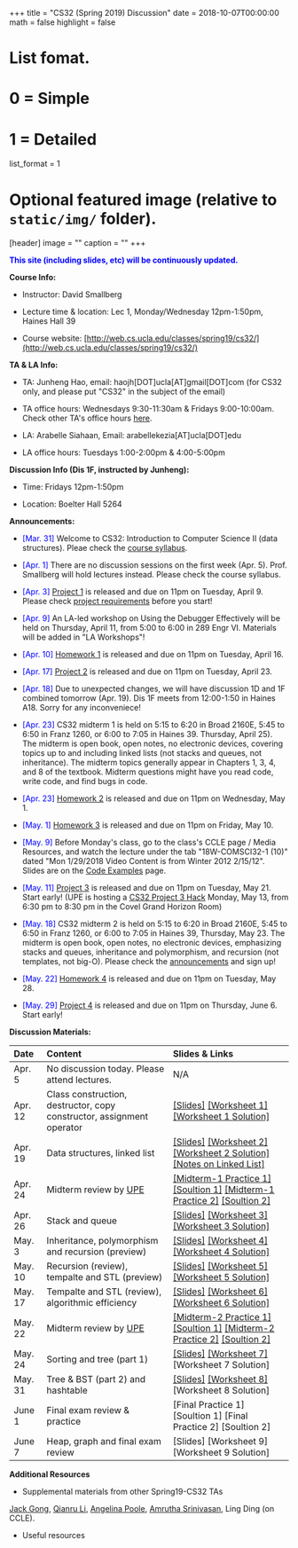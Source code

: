 +++
title = "CS32 (Spring 2019) Discussion"
date = 2018-10-07T00:00:00
math = false
highlight = false

# List fomat.
#   0 = Simple
#   1 = Detailed
list_format = 1

# Optional featured image (relative to `static/img/` folder).
[header]
image = ""
caption = ""
+++

<span style="color:blue"> **This site (including slides, etc) will be continuously updated.** </span>

**Course Info:**

* Instructor: David Smallberg

* Lecture time & location: Lec 1, Monday/Wednesday 12pm-1:50pm, Haines Hall 39

* Course website: [http://web.cs.ucla.edu/classes/spring19/cs32/](http://web.cs.ucla.edu/classes/spring19/cs32/)

**TA & LA Info:**

* TA: Junheng Hao, email: haojh[DOT]ucla[AT]gmail[DOT]com (for CS32 only, and please put "CS32" in the subject of the email)

* TA office hours: Wednesdays 9:30-11:30am & Fridays 9:00-10:00am. Check other TA's office hours [here](http://web.cs.ucla.edu/classes/spring19/cs32/officehours.html).

* LA: Arabelle Siahaan, Email: arabellekezia[AT]ucla[DOT]edu

* LA office hours: Tuesdays 1:00-2:00pm & 4:00-5:00pm

**Discussion Info (Dis 1F, instructed by Junheng):**

* Time: Fridays 12pm-1:50pm

* Location: Boelter Hall 5264

**Announcements:**

* <span style="color:blue">\[Mar. 31\]</span> Welcome to CS32: Introduction to Computer Science II (data structures). Pleae check the [course syllabus](http://web.cs.ucla.edu/classes/spring19/cs32/syllabus.html).

* <span style="color:blue">\[Apr. 1\]</span> There are no discussion sessions on the first week (Apr. 5). Prof. Smallberg will hold lectures instead. Please check the course syllabus. 

* <span style="color:blue">\[Apr. 3\]</span> [Project 1](http://web.cs.ucla.edu/classes/spring19/cs32/Projects/1/spec.html) is released and due on 11pm on Tuesday, April 9. Please check [project requirements](http://web.cs.ucla.edu/classes/spring19/cs32/requirements.html) before you start!

* <span style="color:blue">\[Apr. 9\]</span> An LA-led workshop on Using the Debugger Effectively will be held on Thursday, April 11, from 5:00 to 6:00 in 289 Engr VI. Materials will be added in "LA Workshops"!

* <span style="color:blue">\[Apr. 10\]</span> [Homework 1](http://web.cs.ucla.edu/classes/spring19/cs32/Homeworks/1/spec.html) is released and due on 11pm on Tuesday, April 16. 

* <span style="color:blue">\[Apr. 17\]</span> [Project 2](http://web.cs.ucla.edu/classes/spring19/cs32/Projects/2/spec.html) is released and due on 11pm on Tuesday, April 23.

* <span style="color:blue">\[Apr. 18\]</span> Due to unexpected changes, we will have discussion 1D and 1F combined tomorrow (Apr. 19). Dis 1F meets from 12:00-1:50 in Haines A18. Sorry for any inconveniece!

* <span style="color:blue">\[Apr. 23\]</span>  CS32 midterm 1 is held on 5:15 to 6:20 in Broad 2160E, 5:45 to 6:50 in Franz 1260, or 6:00 to 7:05 in Haines 39. Thursday, April 25). The midterm is open book, open notes, no electronic devices, covering topics up to and including linked lists (not stacks and queues, not inheritance). The midterm topics generally appear in Chapters 1, 3, 4, and 8 of the textbook. Midterm questions might have you read code, write code, and find bugs in code.

* <span style="color:blue">\[Apr. 23\]</span> [Homework 2](http://web.cs.ucla.edu/classes/spring19/cs32/Homeworks/2/spec.html) is released and due on 11pm on Wednesday, May 1.

* <span style="color:blue">\[May. 1\]</span> [Homework 3](http://web.cs.ucla.edu/classes/spring19/cs32/Homeworks/3/spec.html) is released and due on 11pm on Friday, May 10.

* <span style="color:blue">\[May. 9\]</span> Before Monday's class, go to the class's CCLE page / Media Resources, and watch the lecture under the tab "18W-COMSCI32-1 (10)" dated "Mon 1/29/2018 Video Content is from Winter 2012 2/15/12". Slides are on the [Code Examples](http://web.cs.ucla.edu/classes/spring19/cs32/Codeexamples/index.html) page.

* <span style="color:blue">\[May. 11\]</span> [Project 3](http://web.cs.ucla.edu/classes/spring19/cs32/Projects/3/spec.html) is released and due on 11pm on Tuesday, May 21. Start early! (UPE is hosting a [CS32 Project 3 Hack](https://www.facebook.com/events/314588625900724/) Monday, May 13, from 6:30 pm to 8:30 pm in the Covel Grand Horizon Room)

* <span style="color:blue">\[May. 18\]</span> CS32 midterm 2 is held on 5:15 to 6:20 in Broad 2160E, 5:45 to 6:50 in Franz 1260, or 6:00 to 7:05 in Haines 39, Thursday, May 23. The midterm is open book, open notes, no electronic devices, emphasizing stacks and queues, inheritance and polymorphism, and recursion (not templates, not big-O). Please check the [announcements](http://web.cs.ucla.edu/classes/spring19/cs32/announcements.html) and sign up!

* <span style="color:blue">\[May. 22\]</span> [Homework 4](http://web.cs.ucla.edu/classes/spring19/cs32/Homeworks/4/spec.html) is released and due on 11pm on Tuesday, May 28.

* <span style="color:blue">\[May. 29\]</span> [Project 4](http://web.cs.ucla.edu/classes/spring19/cs32/Projects/4/spec.html) is released and due on 11pm on Thursday, June 6. Start early!

**Discussion Materials:**

|  Date  |                        Content                      |          Slides & Links            |
|:-------|:----------------------------------------------------|:-----------------------------------|
| Apr. 5 |   No discussion today. Please attend lectures.  |  N/A |
| Apr. 12|   Class construction, destructor, copy constructor, assignment operator  |  [\[Slides\]](https://www.haojunheng.com/files/cs32-s19/CS32S19_dis_week02.pdf) [\[Worksheet 1\]](https://www.haojunheng.com/files/cs32-s19/WS1.pdf) [\[Worksheet 1 Solution\]](https://www.haojunheng.com/files/cs32-s19/WS1-Sol.pdf) |
| Apr. 19|   Data structures, linked list | [\[Slides\]](https://www.haojunheng.com/files/cs32-s19/CS32S19_dis_week03.pdf) [\[Worksheet 2\]](https://www.haojunheng.com/files/cs32-s19/WS2.pdf) [\[Worksheet 2 Solution\]](https://www.haojunheng.com/files/cs32-s19/WS2-Sol.pdf) [\[Notes on Linked List\]](http://web.cs.ucla.edu/classes/spring19/cs32/Codeexamples/SupplementLinkedLists.pdf)|
| Apr. 24| Midterm review by [UPE](https://www.facebook.com/events/1292788257545646/) | [\[Midterm-1 Practice 1\]](http://web.cs.ucla.edu/classes/spring19/cs32/Sampleproblems/ChangMidterm1Practice.pdf) [\[Soultion 1\]](http://web.cs.ucla.edu/classes/spring19/cs32/Sampleproblems/ChangMidterm1PracticeSolution.pdf) [\[Midterm-1 Practice 2\]](http://web.cs.ucla.edu/classes/spring19/cs32/Sampleproblems/ChoiMidterm1Practice.pdf) [\[Soultion 2\]](http://web.cs.ucla.edu/classes/spring19/cs32/Sampleproblems/ChoiMidterm1PracticeSolution.pdf)|
| Apr. 26| Stack and queue | [\[Slides\]](https://www.haojunheng.com/files/cs32-s19/CS32S19_dis_week04.pdf) [\[Worksheet 3\]](https://www.haojunheng.com/files/cs32-s19/WS3.pdf) [\[Worksheet 3 Solution\]](https://www.haojunheng.com/files/cs32-s19/WS3-Sol.pdf) |
| May. 3 | Inheritance, polymorphism and recursion (preview) | [\[Slides\]](https://www.haojunheng.com/files/cs32-s19/CS32S19_dis_week05.pdf) [\[Worksheet 4\]](https://www.haojunheng.com/files/cs32-s19/WS4.pdf) [\[Worksheet 4 Solution\]](https://www.haojunheng.com/files/cs32-s19/WS4-Sol.pdf)|
| May. 10 | Recursion (review), tempalte and STL (preview) | [\[Slides\]](https://www.haojunheng.com/files/cs32-s19/CS32S19_dis_week06.pdf) [\[Worksheet 5\]](https://www.haojunheng.com/files/cs32-s19/WS5.pdf)  [\[Worksheet 5 Solution\]](https://www.haojunheng.com/files/cs32-s19/WS5-Sol.pdf) |
| May. 17 | Tempalte and STL (review), algorithmic efficiency | [\[Slides\]](https://www.haojunheng.com/files/cs32-s19/CS32S19_dis_week07.pdf) [\[Worksheet 6\]](https://www.haojunheng.com/files/cs32-s19/WS6.pdf) [\[Worksheet 6 Solution\]](https://www.haojunheng.com/files/cs32-s19/WS6-Sol.pdf) |
| May. 22 | Midterm review by [UPE](https://www.facebook.com/events/271644407056150/) | [\[Midterm-2 Practice 1\]](http://web.cs.ucla.edu/classes/spring19/cs32/Sampleproblems/ChangMidterm2Practice.pdf) [\[Soultion 1\]](http://web.cs.ucla.edu/classes/spring19/cs32/Sampleproblems/ChangMidterm2PracticeSolution.pdf) [\[Midterm-2 Practice 2\]](http://web.cs.ucla.edu/classes/spring19/cs32/Sampleproblems/ChoiMidterm2Practice.pdf) [\[Soultion 2\]](http://web.cs.ucla.edu/classes/spring19/cs32/Sampleproblems/ChoiMidterm2PracticeSolution.pdf) |
| May. 24 | Sorting and tree (part 1)| [\[Slides\]](https://www.haojunheng.com/files/cs32-s19/CS32S19_dis_week08.pdf) [\[Worksheet 7\]](https://www.haojunheng.com/files/cs32-s19/WS7.pdf) \[Worksheet 7 Solution\] |
| May. 31 | Tree & BST (part 2) and hashtable | [\[Slides\]](https://www.haojunheng.com/files/cs32-s19/CS32S19_dis_week09.pdf) [\[Worksheet 8\]]((https://www.haojunheng.com/files/cs32-s19/WS8.pdf)) \[Worksheet 8 Solution\]|
| June 1 | Final exam review & practice | \[Final Practice 1\] \[Soultion 1\] \[Final Practice 2\] \[Soultion 2\]|
| June 7 | Heap, graph and final exam review |  \[Slides\] \[Worksheet 9\] \[Worksheet 9 Solution\] | 
 

**Additional Resources**

* Supplemental materials from other Spring19-CS32 TAs

[Jack Gong](https://drive.google.com/drive/folders/1go-0dpkObg4redjC-D6SbbqQgee_gU02), [Qianru Li](https://drive.google.com/drive/folders/1x_u9cWO7vhzQXs4oLAzwMjocDXUC11LB), [Angelina Poole](https://sites.google.com/g.ucla.edu/angelinapoole/cs-32-discussion-1j-spring-2019), [Amrutha Srinivasan](https://drive.google.com/open?id=11s9VK-NEQE7hMmDRzh-oBcipIralnEeb), Ling Ding (on CCLE).

* Useful resources


